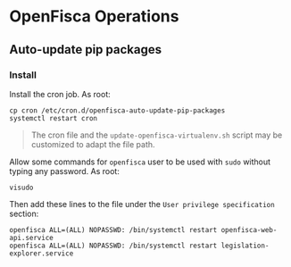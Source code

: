 # OpenFisca Operations

## Auto-update pip packages

### Install

Install the cron job. As root:
```
cp cron /etc/cron.d/openfisca-auto-update-pip-packages
systemctl restart cron
```

> The cron file and the `update-openfisca-virtualenv.sh` script may be customized to adapt the file path.

Allow some commands for `openfisca` user to be used with `sudo` without typing any password. As root:
```
visudo
```
Then add these lines to the file under the `User privilege specification` section:
```
openfisca ALL=(ALL) NOPASSWD: /bin/systemctl restart openfisca-web-api.service
openfisca ALL=(ALL) NOPASSWD: /bin/systemctl restart legislation-explorer.service
```
